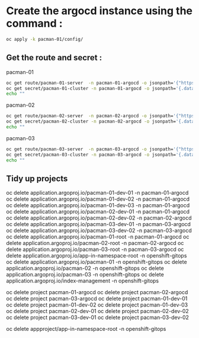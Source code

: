 # Create the argocd instance using the command : 

````bash
oc apply -k pacman-01/config/
````

## Get the route and secret :

pacman-01

````bash
oc get route/pacman-01-server  -n pacman-01-argocd -o jsonpath='{"https://"}{.spec.host}{"\n"}'
oc get secret/pacman-01-cluster -n pacman-01-argocd -o jsonpath='{.data.admin\.password}'| base64 -d 
echo ""
````

pacman-02

````bash
oc get route/pacman-02-server  -n pacman-02-argocd -o jsonpath='{"https://"}{.spec.host}{"\n"}'
oc get secret/pacman-02-cluster -n pacman-02-argocd -o jsonpath='{.data.admin\.password}'| base64 -d 
echo ""
````

pacman-03

````bash
oc get route/pacman-03-server  -n pacman-03-argocd -o jsonpath='{"https://"}{.spec.host}{"\n"}'
oc get secret/pacman-03-cluster -n pacman-03-argocd -o jsonpath='{.data.admin\.password}'| base64 -d 
echo ""
````

## Tidy up projects

oc delete application.argoproj.io/pacman-01-dev-01 -n pacman-01-argocd
oc delete application.argoproj.io/pacman-01-dev-02 -n pacman-01-argocd
oc delete application.argoproj.io/pacman-01-dev-03 -n pacman-01-argocd
oc delete application.argoproj.io/pacman-02-dev-01 -n pacman-01-argocd
oc delete application.argoproj.io/pacman-02-dev-02 -n pacman-02-argocd
oc delete application.argoproj.io/pacman-03-dev-01 -n pacman-03-argocd
oc delete application.argoproj.io/pacman-03-dev-02 -n pacman-03-argocd
oc delete application.argoproj.io/pacman-01-root -n pacman-01-argocd
oc delete application.argoproj.io/pacman-02-root -n pacman-02-argocd
oc delete application.argoproj.io/pacman-03-root -n pacman-03-argocd
oc delete application.argoproj.io/app-in-namespace-root -n openshift-gitops
oc delete application.argoproj.io/pacman-01 -n openshift-gitops
oc delete application.argoproj.io/pacman-02 -n openshift-gitops
oc delete application.argoproj.io/pacman-03 -n openshift-gitops
oc delete application.argoproj.io/index-management -n openshift-gitops

oc delete project pacman-01-argocd
oc delete project pacman-02-argocd
oc delete project pacman-03-argocd
oc delete project pacman-01-dev-01
oc delete project pacman-01-dev-02
oc delete project pacman-01-dev-03
oc delete project pacman-02-dev-01
oc delete project pacman-02-dev-02
oc delete project pacman-03-dev-01
oc delete project pacman-03-dev-02

oc delete appproject/app-in-namespace-root -n openshift-gitops
